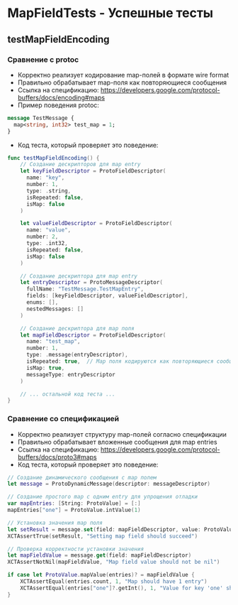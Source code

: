 # MapFieldTests - Успешные тесты

## testMapFieldEncoding
### Сравнение с protoc
- Корректно реализует кодирование map-полей в формате wire format
- Правильно обрабатывает map-поля как повторяющиеся сообщения
- Ссылка на спецификацию: https://developers.google.com/protocol-buffers/docs/encoding#maps
- Пример поведения protoc:
```protobuf
message TestMessage {
  map<string, int32> test_map = 1;
}
```
- Код теста, который проверяет это поведение:
```swift
func testMapFieldEncoding() {
    // Создание дескрипторов для map entry
    let keyFieldDescriptor = ProtoFieldDescriptor(
      name: "key",
      number: 1,
      type: .string,
      isRepeated: false,
      isMap: false
    )

    let valueFieldDescriptor = ProtoFieldDescriptor(
      name: "value",
      number: 2,
      type: .int32,
      isRepeated: false,
      isMap: false
    )

    // Создание дескриптора для map entry
    let entryDescriptor = ProtoMessageDescriptor(
      fullName: "TestMessage.TestMapEntry",
      fields: [keyFieldDescriptor, valueFieldDescriptor],
      enums: [],
      nestedMessages: []
    )

    // Создание дескриптора для map поля
    let mapFieldDescriptor = ProtoFieldDescriptor(
      name: "test_map",
      number: 1,
      type: .message(entryDescriptor),
      isRepeated: true,  // Map поля кодируются как повторяющиеся сообщения
      isMap: true,
      messageType: entryDescriptor
    )

    // ... остальной код теста ...
}
```

### Сравнение со спецификацией
- Корректно реализует структуру map-полей согласно спецификации
- Правильно обрабатывает вложенные сообщения для map entries
- Ссылка на спецификацию: https://developers.google.com/protocol-buffers/docs/proto3#maps
- Код теста, который проверяет это поведение:
```swift
// Создание динамического сообщения с map полем
let message = ProtoDynamicMessage(descriptor: messageDescriptor)

// Создание простого map с одним entry для упрощения отладки
var mapEntries: [String: ProtoValue] = [:]
mapEntries["one"] = ProtoValue.intValue(1)

// Установка значения map поля
let setResult = message.set(field: mapFieldDescriptor, value: ProtoValue.mapValue(mapEntries))
XCTAssertTrue(setResult, "Setting map field should succeed")

// Проверка корректности установки значения
let mapFieldValue = message.get(field: mapFieldDescriptor)
XCTAssertNotNil(mapFieldValue, "Map field value should not be nil")

if case let ProtoValue.mapValue(entries)? = mapFieldValue {
    XCTAssertEqual(entries.count, 1, "Map should have 1 entry")
    XCTAssertEqual(entries["one"]?.getInt(), 1, "Value for key 'one' should be 1")
}
``` 